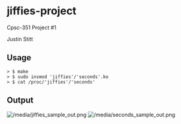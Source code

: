 # jiffies-project
Cpsc-351 Project #1 

Justin Stitt

## Usage
```
> $ make
> $ sudo insmod 'jiffies'/'seconds'.ko
> $ cat /proc/'jiffies'/'seconds'
```
## Output

![/media/jiffies_sample_out.png]()
![/media/seconds_sample_out.png]()
